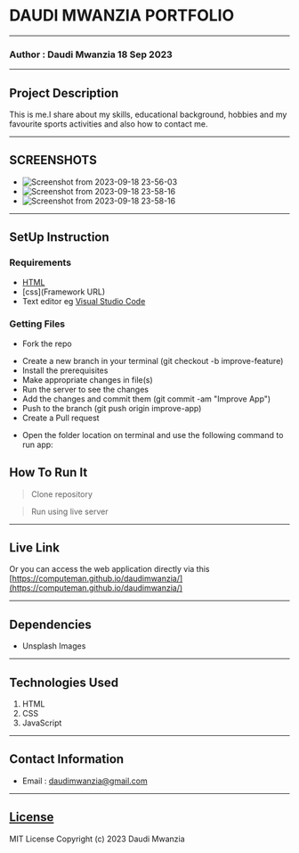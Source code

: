 # DAUDI MWANZIA PORTFOLIO
*****
### Author : Daudi Mwanzia 18 Sep 2023
****
## Project Description
This is me.I share about my skills, educational background, hobbies and my favourite sports activities and also how to contact me.
******

## SCREENSHOTS
- ![Screenshot from 2023-09-18 23-56-03](https://github.com/computeman/daudimwanzia/assets/29520365/2f7fb59e-a46d-467d-a495-0bbb5a0cd1f4)
- ![Screenshot from 2023-09-18 23-58-16](https://github.com/computeman/daudimwanzia/assets/29520365/9dc4b616-f3e6-4acc-b9c9-612e91c6360d)
- ![Screenshot from 2023-09-18 23-58-16](https://github.com/computeman/daudimwanzia/assets/29520365/d0767908-3fa6-467d-839e-61c7ba94bde4)
********
## SetUp Instruction
### Requirements
* [HTML](html.com)
* [css](Framework URL)
* Text editor eg [Visual Studio Code](https://code.visualstudio.com/download)


### Getting Files
* Fork the repo
- Create a new branch in your terminal (git checkout -b improve-feature)
- Install the prerequisites
- Make appropriate changes in file(s)
- Run the server to see the changes
- Add the changes and commit them (git commit -am "Improve App")
- Push to the branch (git push origin improve-app)
- Create a Pull request
* Open the folder location on terminal and use the following command to run app:

## How To Run It
>  Clone repository

> Run using live server
*****
## Live Link
Or you can access the web application directly via this [https://computeman.github.io/daudimwanzia/](https://computeman.github.io/daudimwanzia/)
*****
## Dependencies
- Unsplash Images

*****
## Technologies Used
1. HTML
2. CSS
3. JavaScript
*****
## Contact Information
* Email : daudimwanzia@gmail.com
*****
## [License](LICENSE)
MIT License
Copyright (c) 2023 Daudi Mwanzia